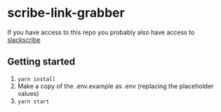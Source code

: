 # scribe-link-grabber

If you have access to this repo you probably also have access to [slackscribe](https://github.com/Thunderducky/slackscribe/)

## Getting started
1. `yarn install`
2. Make a copy of the .env.example as .env (replacing the placeholder values)
3. `yarn start`
